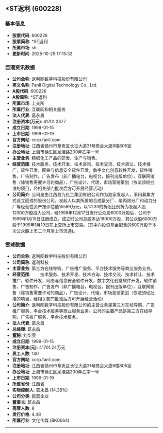 ## *ST返利 (600228)

### 基本信息

- **股票代码**: 600228
- **股票简称**: *ST返利
- **所属市场**: sh
- **更新时间**: 2025-10-25 17:15:32

### 巨潮资讯数据

- **公司全称**: 返利网数字科技股份有限公司
- **英文名称**: Fanli Digital Technology Co., Ltd.
- **A股代码**: 600228
- **A股简称**: *ST返利
- **所属市场**: 上交所
- **所属行业**: 互联网和相关服务
- **法人代表**: 葛永昌
- **注册资本(万元)**: 41701.2377
- **成立日期**: 1999-01-15
- **上市日期**: 1999-01-19
- **官方网站**: corp.fanli.com
- **注册地址**: 江西省赣州市章贡区长征大道31号商会大厦8楼805室
- **办公地址**: 上海市徐汇区龙漕路200弄乙字一号
- **主营业务**: 精细化工产品的研发、生产与销售。
- **经营范围**: 技术服务、技术开发、技术咨询、技术交流、技术转让、技术推广，软件开发，网络与信息安全软件开发，数字文化创意软件开发，软件销售，广告制作，广告发布（非广播电台，电视台，报刊出版单位），互联网销售（除销售需要许可的商品），广告设计、代理，市场营销策划（依法须经批准的项目，经相关部门批准后方可开展经营活动）
- **公司简介**: 公司是由江西昌九化工集团有限公司作为独家发起人，采用募集方式设立而成的股份公司。发起人以其所属的合成氨分厂、聚丙烯分厂和动力分厂等经营性资产按评估值15569万元，以1:1.30的折股比例折为发起人股12000万股投入公司，经1998年12月17日发行公众股6000万股后，公司于1999年1月15日注册成立。成立时公司总股本达18000万股，其公众股6000万股于1999年1月19日在上交所上市交易。(其中向投资基金配售的600万股于本次公众股上市二个月后上市流通)。

### 雪球数据

- **公司全称**: 返利网数字科技股份有限公司
- **公司简称**: 返利科技
- **主营业务**: 第三方在线导购、广告推广服务、平台技术服务等商业服务业务。
- **经营范围**: 　　技术服务、技术开发、技术咨询、技术交流、技术转让、技术推广，软件开发，网络与信息安全软件开发，数字文化创意软件开发，软件销售，广告制作，广告发布（非广播电台，电视台，报刊出版单位），互联网销售（除销售需要许可的商品），广告设计、代理，市场营销策划（依法须经批准的项目，经相关部门批准后方可开展经营活动）
- **公司简介**: 返利网数字科技股份有限公司的主营业务是第三方在线导购、广告推广服务、平台技术服务等商业服务业务。公司的主要产品是第三方在线导购、广告推广服务、平台技术服务。
- **法人代表**: 葛永昌
- **总经理**: 葛永昌
- **董秘**: 刘华雯
- **成立日期**: 1999-01-15
- **注册资本(元)**: 41701.24万元
- **员工人数**: 140
- **官方网站**: corp.fanli.com
- **注册地址**: 江西省赣州市章贡区长征大道31号商会大厦8楼805室
- **办公地址**: 上海市徐汇区龙漕路200弄乙字一号
- **上市日期**: 1999-01-19
- **所属省份**: 江西省
- **实际控制人**: 葛永昌 (14.38%)
- **公司分类**: 民营企业
- **董事长**: 葛永昌
- **高管人数**: 8
- **发行价格**: 4.48
- **所属行业**: 文化传媒 (BK0064)

---
